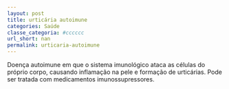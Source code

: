 ```yaml
---
layout: post
title: urticária autoimune
categories: Saúde
classe_categoria: #cccccc
url_short: nan
permalink: urticaria-autoimune
---
```

Doença autoimune em que o sistema imunológico ataca as células do próprio corpo, causando inflamação na pele e formação de urticárias. Pode ser tratada com medicamentos imunossupressores.
